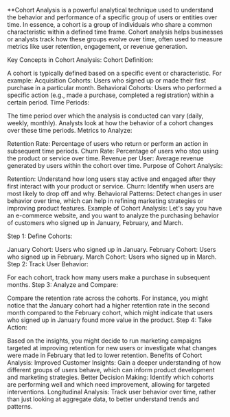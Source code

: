 **Cohort Analysis is a powerful analytical technique used to understand the behavior and performance of a specific group of users or entities over time. In essence, a cohort is a group of individuals who share a common characteristic within a defined time frame. Cohort analysis helps businesses or analysts track how these groups evolve over time, often used to measure metrics like user retention, engagement, or revenue generation.

Key Concepts in Cohort Analysis:
Cohort Definition:

A cohort is typically defined based on a specific event or characteristic. For example:
Acquisition Cohorts: Users who signed up or made their first purchase in a particular month.
Behavioral Cohorts: Users who performed a specific action (e.g., made a purchase, completed a registration) within a certain period.
Time Periods:

The time period over which the analysis is conducted can vary (daily, weekly, monthly). Analysts look at how the behavior of a cohort changes over these time periods.
Metrics to Analyze:

Retention Rate: Percentage of users who return or perform an action in subsequent time periods.
Churn Rate: Percentage of users who stop using the product or service over time.
Revenue per User: Average revenue generated by users within the cohort over time.
Purpose of Cohort Analysis:

Retention: Understand how long users stay active and engaged after they first interact with your product or service.
Churn: Identify when users are most likely to drop off and why.
Behavioral Patterns: Detect changes in user behavior over time, which can help in refining marketing strategies or improving product features.
Example of Cohort Analysis:
Let's say you have an e-commerce website, and you want to analyze the purchasing behavior of customers who signed up in January, February, and March.

Step 1: Define Cohorts:

January Cohort: Users who signed up in January.
February Cohort: Users who signed up in February.
March Cohort: Users who signed up in March.
Step 2: Track User Behavior:

For each cohort, track how many users make a purchase in subsequent months.
Step 3: Analyze and Compare:

Compare the retention rate across the cohorts. For instance, you might notice that the January cohort had a higher retention rate in the second month compared to the February cohort, which might indicate that users who signed up in January found more value in the product.
Step 4: Take Action:

Based on the insights, you might decide to run marketing campaigns targeted at improving retention for new users or investigate what changes were made in February that led to lower retention.
Benefits of Cohort Analysis:
Improved Customer Insights: Gain a deeper understanding of how different groups of users behave, which can inform product development and marketing strategies.
Better Decision Making: Identify which cohorts are performing well and which need improvement, allowing for targeted interventions.
Longitudinal Analysis: Track user behavior over time, rather than just looking at aggregate data, to better understand trends and patterns.
